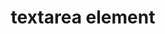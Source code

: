 ---
{
  "title": "textarea element",
  "description": "",
  "category": "html",
  "keywords": [
    "textarea element"
  ],
  "last_test_date": "2020-01-03",
  "test_results_url": "https://a11ysupport.io/tech/html/textarea_element",
  "stats": {
    "dragon_win": {
      "chrome": {
        "78": "a"
      }
    },
    "jaws": {
      "chrome": {
        "78": "y"
      },
      "ie": {
        "11": "a"
      },
      "firefox": {
        "70": "y"
      }
    },
    "narrator": {
      "edge": {
        "44": "y"
      }
    },
    "nvda": {
      "chrome": {
        "78": "y"
      },
      "firefox": {
        "70": "y"
      }
    },
    "talkback": {
      "and_chr": {
        "78": "y"
      }
    },
    "va_and": {
      "and_chr": {
        "78": "a"
      }
    },
    "vo_ios": {
      "ios_saf": {
        "13.3": "y"
      }
    },
    "vo_macos": {
      "safari": {
        "13.0.4": "y"
      }
    },
    "orca": {
      "firefox": {
        "70": "y"
      }
    },
    "vc_ios": {
      "ios_saf": {
        "13.3": "a"
      }
    },
    "vc_macos": {
      "safari": {
        "13.0.4": "a"
      }
    },
    "wsr": {
      "chrome": {
        "78": "a"
      }
    }
  },
  "links": {
    "WHATWG HTML spec for textarea element": "https://html.spec.whatwg.org/multipage/form-elements.html#the-textarea-element",
    "HTML AAM for the textarea element": "https://w3c.github.io/html-aam/#el-textarea"
  }
}
---